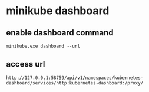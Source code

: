 # minikube dashboard

## enable dashboard command

````
minikube.exe dashboard --url
````
## access url

````
http://127.0.0.1:58759/api/v1/namespaces/kubernetes-dashboard/services/http:kubernetes-dashboard:/proxy/
````
